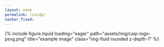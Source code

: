 ```yaml
---
layout: none
permalink: /caidp/
navbar_fixed: 
---
```

<html lang="en">

<head>
    <meta charset="utf-8">
    <meta name="viewport" content="width=device-width, initial-scale=1">
    <title>CAIDP-JC</title>
    <link rel="stylesheet" href="https://latex.vercel.app/style.min.css"/>
</head>

<body>
  <div class="row">
    <div class="col-6 mt-3 mt-md-0">
        {% include figure.liquid loading="eager" path="assets/img/caip-logo-psvg.png" title="example image" class="img-fluid rounded z-depth-1" %}
    </div>
  </div>
</body>

</html>